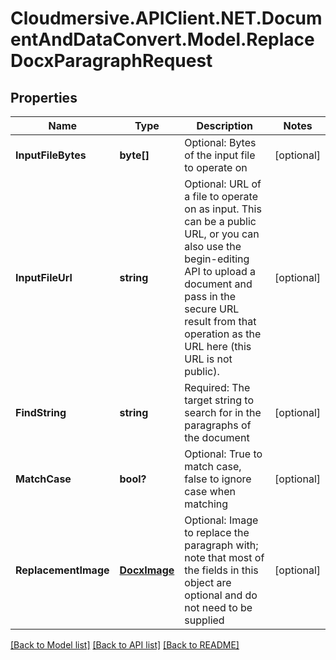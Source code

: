 # Cloudmersive.APIClient.NET.DocumentAndDataConvert.Model.ReplaceDocxParagraphRequest
## Properties

Name | Type | Description | Notes
------------ | ------------- | ------------- | -------------
**InputFileBytes** | **byte[]** | Optional: Bytes of the input file to operate on | [optional] 
**InputFileUrl** | **string** | Optional: URL of a file to operate on as input.  This can be a public URL, or you can also use the begin-editing API to upload a document and pass in the secure URL result from that operation as the URL here (this URL is not public). | [optional] 
**FindString** | **string** | Required: The target string to search for in the paragraphs of the document | [optional] 
**MatchCase** | **bool?** | Optional: True to match case, false to ignore case when matching | [optional] 
**ReplacementImage** | [**DocxImage**](DocxImage.md) | Optional: Image to replace the paragraph with; note that most of the fields in this object are optional and do not need to be supplied | [optional] 

[[Back to Model list]](../README.md#documentation-for-models) [[Back to API list]](../README.md#documentation-for-api-endpoints) [[Back to README]](../README.md)

